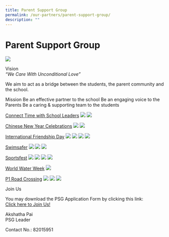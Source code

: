```yaml
---
title: Parent Support Group
permalink: /our-partners/parent-support-group/
description: ""
---
```

Parent Support Group
====================

![](/images/PSG/psg000.JPG)


Vision <br>
_“We Care With Unconditional Love”_


We aim to act as a bridge between the students, the parent community and the school.

Mission
Be an effective partner to the school
Be an engaging voice to the Parents
Be a caring &amp; supporting team to the students


<u>Connect Time with School Leaders</u>
![](/images/PSG/psg100.jfif)
![](/images/PSG/psg101.jfif)

<u>Chinese New Year Celebrations</u>
![](/images/PSG/psg001.jfif)
![](/images/PSG/psg002.jfif)

<u>International Friendship Day</u>
![](/images/PSG/psg004.jfif)
![](/images/PSG/psg005.jfif)
![](/images/PSG/psg006.jfif)
![](/images/PSG/psg007.jfif)

<u>Swimsafer</u>
![](/images/PSG/psg008.jfif)
![](/images/PSG/psg009.jfif)
![](/images/PSG/psg010.jfif)

<u>Sportsfest</u>
![](/images/PSG/psg013.jpeg)
![](/images/PSG/psg014.jpeg)
![](/images/PSG/psg015.jpeg)
![](/images/PSG/psg016.jpeg)

<u>World Water Week</u>
![](/images/PSG/psg022.jpeg)

<u>P1 Road Crossing</u>
![](/images/PSG/psg024.jfif)
![](/images/PSG/psg025.jfif)
![](/images/PSG/psg026.jfif)

Join Us

You may download the PSG Application Form by clicking this link:<br>
[Click here to Join Us!](https://forms.gle/TX8REnhiSixPwybR6)

Akshatha Pai<br>
PSG Leader

Contact No.: 82015951






